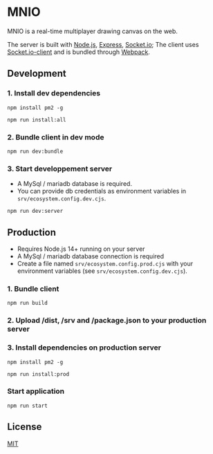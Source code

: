 # MNIO

MNIO is a real-time multiplayer drawing canvas on the web.

The server is built with [Node.js](https://nodejs.org/en/), [Express](https://expressjs.com/), [Socket.io](https://socket.io/);
The client uses [Socket.io-client](https://socket.io/) and is bundled through [Webpack](https://webpack.org).

## Development

### 1. Install dev dependencies

```
npm install pm2 -g
```
```
npm run install:all
```

### 2. Bundle client in dev mode

```
npm run dev:bundle
```

### 3. Start developpement server

- A MySql / mariadb database is required.
- You can provide db credentials as environment variables in `srv/ecosystem.config.dev.cjs`.

```
npm run dev:server
```

## Production

- Requires Node.js 14+ running on your server
- A MySql / mariadb database connection is required
- Create a file named `srv/ecosystem.config.prod.cjs` with your environment variables (see `srv/ecosystem.config.dev.cjs`).

### 1. Bundle client

```
npm run build
```

### 2. Upload /dist, /srv and /package.json to your production server

### 3. Install dependencies on production server

```
npm install pm2 -g
```
```
npm run install:prod
```

### Start application

```
npm run start
```

## License
[MIT](https://choosealicense.com/licenses/mit/)